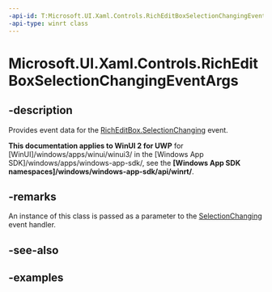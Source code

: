 ```yaml
---
-api-id: T:Microsoft.UI.Xaml.Controls.RichEditBoxSelectionChangingEventArgs
-api-type: winrt class
---
```


<!-- Class syntax.
public class RichEditBoxSelectionChangingEventArgs 
-->

# Microsoft.UI.Xaml.Controls.RichEditBoxSelectionChangingEventArgs

## -description

Provides event data for the [RichEditBox.SelectionChanging](richeditbox_selectionchanging.md) event.

**This documentation applies to WinUI 2 for UWP** for [WinUI]/windows/apps/winui/winui3/ in the [Windows App SDK]/windows/apps/windows-app-sdk/, see the **[Windows App SDK namespaces]/windows/windows-app-sdk/api/winrt/**.

## -remarks

An instance of this class is passed as a parameter to the [SelectionChanging](richeditbox_selectionchanging.md) event handler.

## -see-also

## -examples

